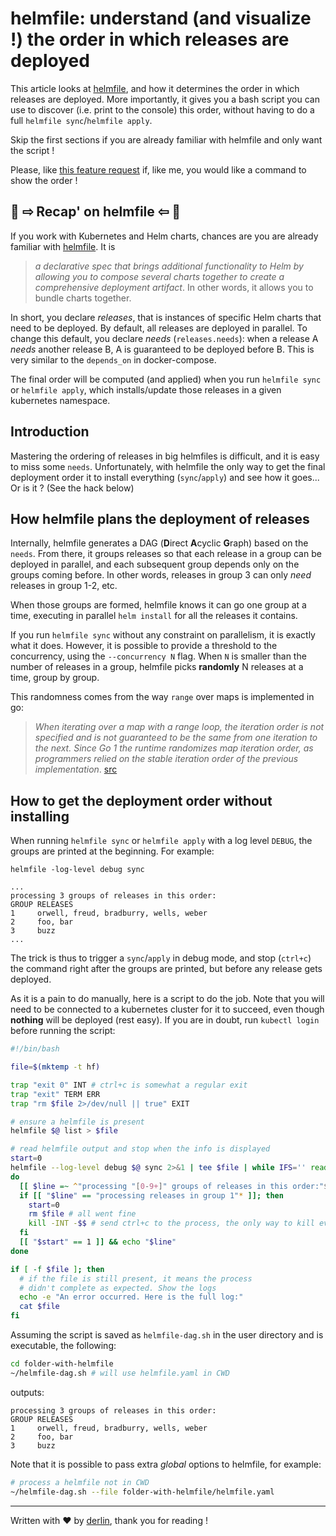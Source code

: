 # helmfile: understand (and visualize !) the order in which releases are deployed

This article looks at [helmfile](https://github.com/roboll/helmfile), and how it determines the order in which releases are deployed. More importantly, it gives you a bash script you can use to discover (i.e. print to the console) this order, without having to do a full `helmfile sync`/`helmfile apply`.

Skip the first sections if you are already familiar with helmfile and only want the script !

Please, like [this feature request](https://github.com/roboll/helmfile/issues/1916) if, like me, you would like a command to show the order !

## 🐙 ⇨ **Recap' on helmfile** ⇦ 🐙

If you work with Kubernetes and Helm charts, chances are you are already familiar with [helmfile](https://github.com/roboll/helmfile). It is

> *a declarative spec that brings additional functionality to Helm by allowing you to compose several charts together to create a comprehensive deployment artifact*. In other words, it allows you to bundle charts together.

In short, you declare *releases*, that is instances of specific Helm charts that need to be deployed. By default, all releases are deployed in parallel. To change this default, you declare *needs* (`releases.needs`): when a release A *needs* another release B, A is guaranteed to be deployed before B. This is very similar to the `depends_on` in docker-compose.

The final order will be computed (and applied) when you run `helmfile sync` or `helmfile apply`, which installs/update those releases in a given kubernetes namespace.

## Introduction

Mastering the ordering of releases in big helmfiles is difficult, and it is easy to miss some `needs`. Unfortunately, with helmfile the only way to get the final deployment order it to install everything (`sync`/`apply`) and see how it goes... Or is it ? (See the hack below)

## How helmfile plans the deployment of releases

Internally, helmfile generates a DAG (**D**irect **A**cyclic **G**raph) based on the `needs`. From there, it groups releases so that each release in a group can be deployed in parallel, and each subsequent group depends only on the groups coming before. In other words, releases in group 3 can only *need* releases in group 1-2, etc.

When those groups are formed, helmfile knows it can go one group at a time, executing in parallel `helm install` for all the releases it contains.

If you run `helmfile sync` without any constraint on parallelism, it is exactly what it does. However, it is possible to provide a threshold to the concurrency, using the `--concurrency N` flag. When `N` is smaller than the number of releases in a group, helmfile picks **randomly** N releases at a time, group by group.

This randomness comes from the way `range` over maps is implemented in go:

> *When iterating over a map with a range loop, the iteration order is not specified and is not guaranteed to be the same from one iteration to the next. Since Go 1 the runtime randomizes map iteration order, as programmers relied on the stable iteration order of the previous implementation*. [src](https://blog.golang.org/go-maps-in-action#TOC_7.)

## How to get the deployment order without installing

When running `helmfile sync` or `helmfile apply` with a log level `DEBUG`, the groups are printed at the beginning. For example:

```plaintext
helmfile -log-level debug sync

...
processing 3 groups of releases in this order:
GROUP RELEASES
1     orwell, freud, bradburry, wells, weber 
2     foo, bar
3     buzz
...
```

The trick is thus to trigger a `sync`/`apply` in debug mode, and stop (`ctrl+c`) the command right after the groups are printed, but before any release gets deployed.

As it is a pain to do manually, here is a script to do the job. Note that you will need to be connected to a kubernetes cluster for it to succeed, even though **nothing** will be deployed (rest easy). If you are in doubt, run `kubectl login` before running the script:

```bash
#!/bin/bash

file=$(mktemp -t hf)

trap "exit 0" INT # ctrl+c is somewhat a regular exit
trap "exit" TERM ERR
trap "rm $file 2>/dev/null || true" EXIT

# ensure a helmfile is present
helmfile $@ list > $file

# read helmfile output and stop when the info is displayed
start=0
helmfile --log-level debug $@ sync 2>&1 | tee $file | while IFS='' read -r line
do
  [[ $line =~ ^"processing "[0-9+]" groups of releases in this order:"$ ]] && start=1
  if [[ "$line" == "processing releases in group 1"* ]]; then
    start=0
    rm $file # all went fine
    kill -INT -$$ # send ctrl+c to the process, the only way to kill everything right away
  fi
  [[ "$start" == 1 ]] && echo "$line"
done

if [ -f $file ]; then
  # if the file is still present, it means the process
  # didn't complete as expected. Show the logs
  echo -e "An error occurred. Here is the full log:"
  cat $file
fi
```

Assuming the script is saved as `helmfile-dag.sh` in the user directory and is executable, the following:

```bash
cd folder-with-helmfile
~/helmfile-dag.sh # will use helmfile.yaml in CWD
```

outputs:

```plaintext
processing 3 groups of releases in this order:
GROUP RELEASES
1     orwell, freud, bradburry, wells, weber 
2     foo, bar
3     buzz
```

Note that it is possible to pass extra *global* options to helmfile, for example:

```bash
# process a helmfile not in CWD
~/helmfile-dag.sh --file folder-with-helmfile/helmfile.yaml
```

---

Written with ❤ by [derlin](https://github.com/derlin), thank you for reading !